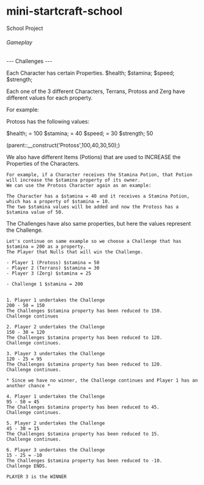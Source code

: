 mini-startcraft-school
======================

School Project



###### Gameplay #######

--- Challenges ---

Each Character has certain Properties.
$health;
$stamina;
$speed;
$strength;

Each one of the 3 different Characters, Terrans, Protoss and Zerg have different values
for each property.

For example:

Protoss has the following values:

$health; = 100
$stamina; = 40
$speed; = 30
$strength; 50

(parent::__construct('Protoss',100,40,30,50);)

We also have different Items (Potions) that are used to INCREASE the Properties of the Characters.

	For example, if a Character receives the Stamina Potion, that Potion will increase the $stamina property of its owner.
	We can use the Protoss Character again as an example:

	The Character has a $stamina = 40 and it receives a Stamina Potion, which has a property of $stamina = 10.
	The two $stamina values will be added and now the Protoss has a $stamina value of 50.
	
The Challenges have also same properties, but here the values represent the Challenge.

	Let's continue on same example so we choose a Challenge that has $stamina = 200 as a property.
	The Player that Nulls that will win the Challenge.
	
	- Player 1 (Protoss) $stamina = 50
	- Player 2 (Terrans) $stamina = 30 
	- Player 3 (Zerg) $stamina = 25 
	
	- Challenge 1 $stamina = 200
	
	
	1. Player 1 undertakes the Challenge
	200 - 50 = 150
	The Challenges $stamina property has been reduced to 150.
	Challenge continues
	
	2. Player 2 undertakes the Challenge
	150 - 30 = 120
	The Challenges $stamina property has been reduced to 120.
	Challenge continues.
	
	3. Player 3 undertakes the Challenge
	120 - 25 = 95
	The Challenges $stamina property has been reduced to 120.
	Challenge continues.
	
	* Since we have no winner, the Challenge continues and Player 1 has an another chance *
	
	4. Player 1 undertakes the Challenge
	95 - 50 = 45
	The Challenges $stamina property has been reduced to 45.
	Challenge continues.
	
	5. Player 2 undertakes the Challenge
	45 - 30 = 15
	The Challenges $stamina property has been reduced to 15.
	Challenge continues.
	
	6. Player 3 undertakes the Challenge
	15 - 25 = -10
	The Challenges $stamina property has been reduced to -10.
	Challenge ENDS.
	
	PLAYER 3 is the WINNER
	
	


